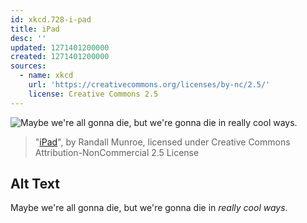 ```yaml
---
id: xkcd.728-i-pad
title: iPad
desc: ''
updated: 1271401200000
created: 1271401200000
sources:
  - name: xkcd
    url: 'https://creativecommons.org/licenses/by-nc/2.5/'
    license: Creative Commons 2.5
---
```

![Maybe we're all gonna die, but we're gonna die in *really cool ways*.](https://imgs.xkcd.com/comics/ipad.png)
> "[iPad](https://xkcd.com/728/)", by Randall Munroe, licensed under Creative Commons Attribution-NonCommercial 2.5 License

## Alt Text
Maybe we're all gonna die, but we're gonna die in *really cool ways*.
